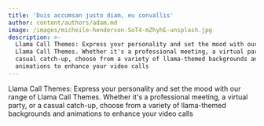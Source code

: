 ```yaml
---
title: 'Duis accumsan justo diam, eu convallis'
author: content/authors/adam.md
image: /images/micheile-henderson-SoT4-mZhyhE-unsplash.jpg
description: >-
  Llama Call Themes: Express your personality and set the mood with our range of
  Llama Call Themes. Whether it's a professional meeting, a virtual party, or a
  casual catch-up, choose from a variety of llama-themed backgrounds and
  animations to enhance your video calls
---
```


Llama Call Themes: Express your personality and set the mood with our range of Llama Call Themes. Whether it's a professional meeting, a virtual party, or a casual catch-up, choose from a variety of llama-themed backgrounds and animations to enhance your video calls
